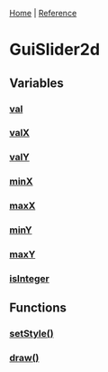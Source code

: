 [Home](../README.md) | [Reference](REFERENCE.md)

# GuiSlider2d
## Variables
### [val]()
### [valX]()
### [valY]()
### [minX]()
### [maxX]()
### [minY]()
### [maxY]()
### [isInteger]()

## Functions
### [setStyle()]()
### [draw()]()